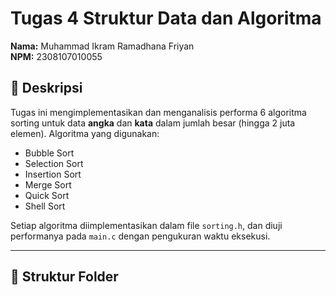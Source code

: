 # Tugas 4 Struktur Data dan Algoritma

**Nama:** Muhammad Ikram Ramadhana Friyan  
**NPM:** 2308107010055

## 📌 Deskripsi
Tugas ini mengimplementasikan dan menganalisis performa 6 algoritma sorting untuk data **angka** dan **kata** dalam jumlah besar (hingga 2 juta elemen). Algoritma yang digunakan:

- Bubble Sort
- Selection Sort
- Insertion Sort
- Merge Sort
- Quick Sort
- Shell Sort

Setiap algoritma diimplementasikan dalam file `sorting.h`, dan diuji performanya pada `main.c` dengan pengukuran waktu eksekusi.

---

## 📁 Struktur Folder

